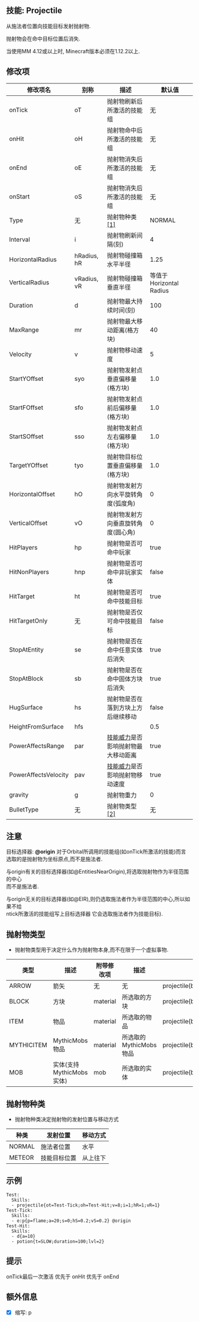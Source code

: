 技能: Projectile
--------------------------

从施法者位置向技能目标发射抛射物.

抛射物会在命中目标位置后消失.

当使用MM 4.12或以上时, Minecraft版本必须在1.12.2以上.

修改项
----------

| 修改项名 | 别称    | 描述                                                                                                    | 默认值 |
|-----------|------------|----------------------------------------------------------------------------------------------------------------|---------------|
| onTick               | oT          | 抛射物刷新后所激活的技能组 | 无 |
| onHit               | oH          | 抛射物命中后所激活的技能组 | 无 |
| onEnd               | oE          | 抛射物消失后所激活的技能组 | 无 |
| onStart               | oS          | 抛射物消失后所激活的技能组 | 无 |
| Type                 | 无           | 抛射物种类[[1]](#抛射物种类)  | NORMAL   |
| Interval             | i           | 抛射物刷新间隔(刻) | 4                 |
| HorizontalRadius     | hRadius, hR | 抛射物碰撞箱水平半径 | 1.25              |
| VerticalRadius       | vRadius, vR | 抛射物碰撞箱垂直半径 | 等值于Horizontal Radius |
| Duration             | d           | 抛射物最大持续时间(刻) | 100               |
| MaxRange             | mr          | 抛射物最大移动距离(格方块) | 40                |
| Velocity             | v           | 抛射物移动速度 | 5                 |
| StartYOffset | syo | 抛射物发射点垂直偏移量(格方块) | 1.0 |
| StartFOffset | sfo | 抛射物发射点前后偏移量(格方块) | 1.0 |
| StartSOffset | sso | 抛射物发射点左右偏移量(格方块) | 1.0 |
| TargetYOffset | tyo | 抛射物目标位置垂直偏移量(格方块) | 1.0 |
| HorizontalOffset     | hO          | 抛射物发射方向水平旋转角度(弧度角) | 0                 |
| VerticalOffset       | vO          | 抛射物发射方向垂直旋转角度(圆心角) | 0                 |
| HitPlayers | hp | 抛射物是否可命中玩家 | true |
| HitNonPlayers | hnp | 抛射物是否可命中非玩家实体 | false |
| HitTarget | ht | 抛射物是否可命中技能目标 | true |
| HitTargetOnly | 无 | 抛射物是否仅可命中技能目标 | false
| StopAtEntity | se | 抛射物是否在命中任意实体后消失 | true |
| StopAtBlock | sb | 抛射物是否在命中固体方块后消失 | true |
| HugSurface | hs | 抛射物是否在落到方块上方后继续移动 | false |
| HeightFromSurface | hfs | | 0.5 |
| PowerAffectsRange | par | [技能威力](/实体/威力)是否影响抛射物最大移动距离 | true |
| PowerAffectsVelocity | pav | [技能威力](/实体/威力)是否影响抛射物移动速度 | true |
| gravity              | g           | 抛射物重力 | 0                 |
| BulletType | 无 | 抛射物类型[[2]](#抛射物类型) | 无 |

  

注意
-------------

目标选择器: **@origin** 对于Orbital所调用的技能组(如onTick所激活的技能)而言  
选取的是抛射物为坐标原点,而不是施法者.

与origin有关的目标选择器(如@EntitiesNearOrigin),将选取抛射物作为半径范围的中心  
而不是施法者.

与origin无关的目标选择器(如@EIR),则仍选取施法者作为半径范围的中心,所以如果不给  
ntick所激活的技能组写上目标选择器 它会选取施法者作为技能目标).

抛射物类型
-------------

-  抛射物类型用于决定什么作为抛射物本身,而不在限于一个虚拟事物.

| 类型 | 描述 | 附带修改项 | 描述 | 写法 |
|-------|------------|------------|------------|------------|
| ARROW | 箭矢 | 无 | 无 | projectile{bulletType=ARROW;...} |
| BLOCK | 方块 | material | 所选取的方块 | projectile{bulletType=BLOCK;material=STONE;...} |
| ITEM | 物品 | material | 所选取的物品 | projectile{bulletType=ITEM;material=diamond;...} |
| MYTHICITEM | MythicMobs物品 | material | 所选取的MythicMobs物品 | projectile{bulletType=MYTHICITEM;material=Mythicdiamond;...} |
| MOB  | 实体(支持MythicMobs实体) | mob | 所选取的实体 | projectile{bulletType=MOB;mob=SkeletonKing;...} |

抛射物种类
---------

- 抛射物种类决定抛射物的发射位置与移动方式

| 种类 | 发射位置 | 移动方式 |
| ---- | -------- | ------- |
| NORMAL | 施法者位置 | 水平 |
| METEOR | 技能目标位置 | 从上往下 |

示例
--------

    Test:
      Skills:
      - projectile{ot=Test-Tick;oh=Test-Hit;v=8;i=1;hR=1;vR=1}
    Test-Tick:
      Skills:
      - e:p{p=flame;a=20;s=0;hS=0.2;vS=0.2} @origin
    Test-Hit:
      Skills:
      - d{a=10}
      - potion{t=SLOW;duration=100;lvl=2}

提示
------
 onTick最后一次激活 优先于 onHit 优先于 onEnd

额外信息
-------

- [x] 缩写: p